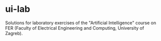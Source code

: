 # ui-lab
Solutions for laboratory exercises of the "Artificial Intelligence" course on FER (Faculty of Electrical Engineering and Computing, University of Zagreb).
